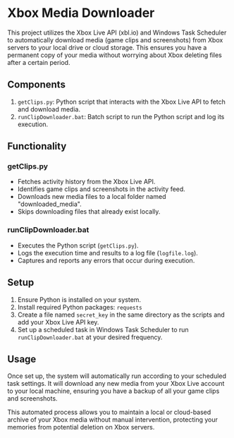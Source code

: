# Xbox Media Downloader

This project utilizes the Xbox Live API (xbl.io) and Windows Task Scheduler to automatically download media (game clips and screenshots) from Xbox servers to your local drive or cloud storage. This ensures you have a permanent copy of your media without worrying about Xbox deleting files after a certain period.

## Components

1. `getClips.py`: Python script that interacts with the Xbox Live API to fetch and download media.
2. `runClipDownloader.bat`: Batch script to run the Python script and log its execution.

## Functionality

### getClips.py

- Fetches activity history from the Xbox Live API.
- Identifies game clips and screenshots in the activity feed.
- Downloads new media files to a local folder named "downloaded_media".
- Skips downloading files that already exist locally.

### runClipDownloader.bat

- Executes the Python script (`getClips.py`).
- Logs the execution time and results to a log file (`logfile.log`).
- Captures and reports any errors that occur during execution.

## Setup

1. Ensure Python is installed on your system.
2. Install required Python packages: `requests`
3. Create a file named `secret_key` in the same directory as the scripts and add your Xbox Live API key.
4. Set up a scheduled task in Windows Task Scheduler to run `runClipDownloader.bat` at your desired frequency.

## Usage

Once set up, the system will automatically run according to your scheduled task settings. It will download any new media from your Xbox Live account to your local machine, ensuring you have a backup of all your game clips and screenshots.

This automated process allows you to maintain a local or cloud-based archive of your Xbox media without manual intervention, protecting your memories from potential deletion on Xbox servers.
